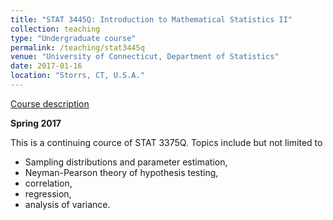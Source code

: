 ```yaml
---
title: "STAT 3445Q: Introduction to Mathematical Statistics II"
collection: teaching
type: "Undergraduate course"
permalink: /teaching/stat3445q
venue: "University of Connecticut, Department of Statistics"
date: 2017-01-16
location: "Storrs, CT, U.S.A."
---
```


[Course description](https://catalog.uconn.edu/directory-of-courses/course/stat/#3000-level)

**Spring 2017**

This is a continuing cource of STAT 3375Q. Topics include but not limited to
* Sampling distributions and parameter estimation,
* Neyman-Pearson theory of hypothesis testing,
* correlation,
* regression,
* analysis of variance.

